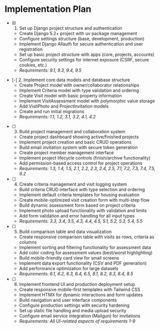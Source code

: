 # Implementation Plan

- [X] 1. Set up Django project structure and authentication
  - Create Django 5.2+ project with uv package management
  - Configure settings structure (base, development, production)
  - Implement Django Allauth for secure authentication and user registration
  - Set up basic project structure with apps (core, projects, accounts)
  - Configure security settings for internet exposure (CSRF, secure cookies, etc.)
  - _Requirements: 9.1, 9.3, 9.4, 9.5_

- [-] 2. Implement core data models and database structure
  - Create Project model with owner/collaborator relationships
  - Implement Criteria model with type validation and ordering
  - Create Visit model with basic property information
  - Implement VisitAssessment model with polymorphic value storage
  - Add VisitPhoto and ProjectInvitation models
  - Create and run initial migrations
  - _Requirements: 1.1, 1.2, 3.1, 3.2, 4.1, 4.2_

- [ ] 3. Build project management and collaboration system
  - Create project dashboard showing active/finished projects
  - Implement project creation and basic CRUD operations
  - Build email invitation system with secure token generation
  - Create project member management interface
  - Implement project lifecycle controls (finish/archive functionality)
  - Add permission-based access control for project operations
  - _Requirements: 1.3, 1.4, 1.5, 2.1, 2.2, 2.3, 2.4, 2.5, 7.1, 7.2, 7.3, 7.4, 7.5, 9.2_

- [ ] 4. Create criteria management and visit logging system
  - Build criteria CRUD interface with type selection and ordering
  - Implement default criteria templates for housing evaluation
  - Create mobile-optimized visit creation form with multi-step flow
  - Build dynamic assessment form based on project criteria
  - Implement photo upload functionality with validation and limits
  - Add form validation and error handling for all input types
  - _Requirements: 3.3, 3.4, 3.5, 4.3, 4.4, 4.5, 5.1, 5.2, 5.3, 5.4, 5.5_

- [ ] 5. Build comparison table and data visualization
  - Create responsive comparison table with visits as rows, criteria as columns
  - Implement sorting and filtering functionality for assessment data
  - Add color coding for assessment values (best/worst highlighting)
  - Build mobile-friendly card view for small screens
  - Implement data export functionality (CSV and PDF generation)
  - Add performance optimization for large datasets
  - _Requirements: 6.1, 6.2, 6.3, 6.4, 6.5, 8.1, 8.2, 8.3, 8.4, 8.5_

- [ ] 6. Implement frontend UI and production deployment setup
  - Create responsive mobile-first templates with Tailwind CSS
  - Implement HTMX for dynamic interactions and form updates
  - Build navigation and user interface components
  - Configure production settings with security hardening
  - Set up static file handling and media upload security
  - Configure email service integration (Mailgun) for invitations
  - _Requirements: All UI-related aspects of requirements 1-9_